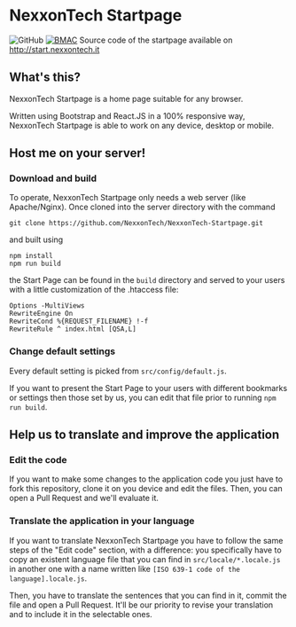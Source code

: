 # NexxonTech Startpage

![GitHub](https://img.shields.io/github/license/nexxontech/nexxontech-startpage?style=flat-square)
[![BMAC](https://img.shields.io/badge/Donate-Buy%20Me%20A%20Coffee-orange.svg?style=flat-square)](https://www.buymeacoffee.com/Occhioverde03)
Source code of the startpage available on http://start.nexxontech.it

## What's this?

NexxonTech Startpage is a home page suitable for any browser.

Written using Bootstrap and React.JS in a 100% responsive way, NexxonTech Startpage is able to work on any device, desktop or mobile.

## Host me on your server!

### Download and build

To operate, NexxonTech Startpage only needs a web server (like Apache/Nginx).
Once cloned into the server directory with the command

```Sh
git clone https://github.com/NexxonTech/NexxonTech-Startpage.git
```

and built using

```Sh
npm install
npm run build
```

the Start Page can be found in the `build` directory and served to your users with a little customization of the .htaccess file:

```
Options -MultiViews
RewriteEngine On
RewriteCond %{REQUEST_FILENAME} !-f
RewriteRule ^ index.html [QSA,L]
```

### Change default settings

Every default setting is picked from `src/config/default.js`.

If you want to present the Start Page to your users with different bookmarks or settings then those set by us, you can edit that file prior to running `npm run build`.

## Help us to translate and improve the application

### Edit the code

If you want to make some changes to the application code you just have to fork this repository, clone it on you device and edit the files. Then, you can open a Pull Request and we'll evaluate it.

### Translate the application in your language

If you want to translate NexxonTech Startpage you have to follow the same steps of the "Edit code" section, with a difference: you specifically have to copy an existent language file that you can find in `src/locale/*.locale.js` in another one with a name written like `[ISO 639-1 code of the language].locale.js`.

Then, you have to translate the sentences that you can find in it, commit the file and open a Pull Request. It'll be our priority to revise your translation and to include it in the selectable ones.
